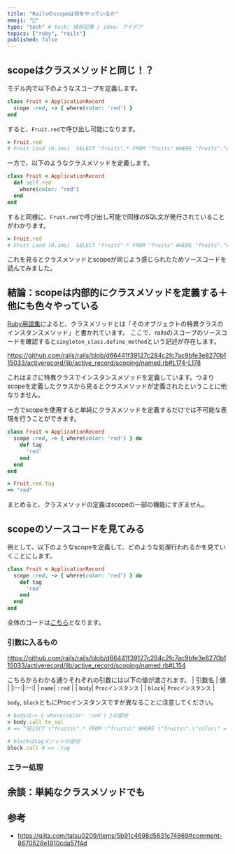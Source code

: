 ```yaml
---
title: "Railsのscopeは何をやっているか"
emoji: "📃"
type: "tech" # tech: 技術記事 / idea: アイデア
topics: ["ruby", "rails"]
published: false
---
```


## scopeはクラスメソッドと同じ！？
モデル内で以下のようなスコープを定義します。

```ruby
class Fruit < ApplicationRecord
  scope :red, -> { where(color: 'red') }
end
```
すると、`Fruit.red`で呼び出し可能になります。

```ruby
> Fruit.red
# Fruit Load (0.1ms)  SELECT "fruits".* FROM "fruits" WHERE "fruits"."color" = ?  [["color", "red"]]
```

一方で、以下のようなクラスメソッドを定義します。

```ruby
class Fruit < ApplicationRecord
  def self.red
    where(color: "red")
  end
end
```
すると同様に、`Fruit.red`で呼び出し可能で同様のSQL文が発行されていることがわかります。

```ruby
> Fruit.red
# Fruit Load (0.1ms)  SELECT "fruits".* FROM "fruits" WHERE "fruits"."color" = ?  [["color", "red"]]
```

これを見るとクラスメソッドとscopeが同じよう感じられたためソースコードを読んでみました。

## 結論：scopeは内部的にクラスメソッドを定義する＋他にも色々やっている
[Ruby用語集](https://docs.ruby-lang.org/ja/3.1/doc/glossary.html)によると、クラスメソッドとは「そのオブジェクトの特異クラスのインスタンスメソッド」と書かれています。
ここで、railsのスコープのソースコードを確認すると`singleton_class.define_method`という記述が存在します。

https://github.com/rails/rails/blob/d66441f39127c284c2fc7ac9bfe3e8270b115033/activerecord/lib/active_record/scoping/named.rb#L174-L178

これはまさに特異クラスでインスタンスメソッドを定義しています。つまりscopeを定義したクラスから見るとクラスメソッドが定義されたということに他なりません。

一方でscopeを使用すると単純にクラスメソッドを定義するだけでは不可能な表現を行うことができます。

```ruby
class Fruit < ApplicationRecord
  scope :red, -> { where(color: 'red') } do
    def tag
      'red'
    end
  end
end
```

```ruby
> Fruit.red.tag
=> "red"
```

まとめると、クラスメソッドの定義はscopeの一部の機能にすぎません。
## scopeのソースコードを見てみる
例として、以下のようなscopeを定義して、どのような処理行われるかを見ていくことにします。
```ruby
class Fruit < ApplicationRecord
  scope :red, -> { where(color: 'red') } do
    def tag
      'red'
    end
  end
end
```

全体のコードは[こちら](https://github.com/rails/rails/blob/main/activerecord/lib/active_record/scoping/named.rb#L154)となります。

### 引数に入るもの
https://github.com/rails/rails/blob/d66441f39127c284c2fc7ac9bfe3e8270b115033/activerecord/lib/active_record/scoping/named.rb#L154

こちらからわかる通りそれぞれの引数には以下の値が渡されます。
| 引数名 | 値 |
|:--:|:--:|
| `name`| `:red` |
| `body`| `Procインスタンス` |
| `block`| `Procインスタンス` |

`body`, `block`ともにProcインスタンスですが異なることに注意してください。
```ruby
# bodyは-> { where(color: 'red') }の部分
> body.call.to_sql
# => "SELECT \"fruits\".* FROM \"fruits\" WHERE \"fruits\".\"color\" = 'red'"

# blockはtagメソッドの部分
block.call # => :tag
```

### エラー処理


## 余談：単純なクラスメソッドでも





## 参考
- https://qiita.com/tatsu0209/items/5b91c4698d5631c74869#comment-8670528e1910cda57f4d


